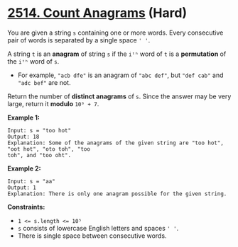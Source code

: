 # [2514. Count Anagrams][link] (Hard)

[link]: https://leetcode.com/problems/count-anagrams/

You are given a string `s` containing one or more words. Every consecutive pair of words is
separated by a single space `' '`.

A string `t` is an **anagram** of string `s` if the `iᵗʰ` word of `t` is a **permutation** of the
`iᵗʰ` word of `s`.

- For example, `"acb dfe"` is an anagram of `"abc def"`, but `"def cab"` and `"adc bef"` are not.

Return the number of **distinct anagrams** of  `s`. Since the answer may be very large, return it
**modulo** `10⁹ + 7`.

**Example 1:**

```
Input: s = "too hot"
Output: 18
Explanation: Some of the anagrams of the given string are "too hot", "oot hot", "oto toh", "too
toh", and "too oht".
```

**Example 2:**

```
Input: s = "aa"
Output: 1
Explanation: There is only one anagram possible for the given string.
```

**Constraints:**

- `1 <= s.length <= 10⁵`
- `s` consists of lowercase English letters and spaces `' '`.
- There is single space between consecutive words.
